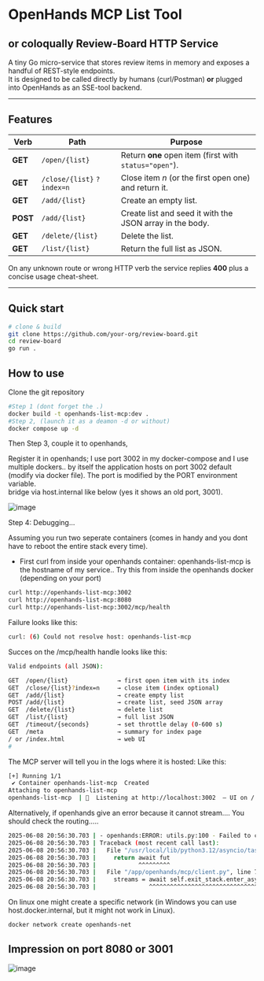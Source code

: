 # OpenHands MCP List Tool
## or coloqually Review-Board HTTP Service

A tiny Go micro-service that stores review items in memory and exposes a handful
of REST-style endpoints.  
It is designed to be called directly by humans (curl/Postman) **or** plugged into
OpenHands as an SSE-tool backend.

---

## Features

| Verb | Path | Purpose |
|------|------|---------|
| **GET**  | `/open/{list}`              | Return **one** open item (first with `status="open"`). |
| **GET**  | `/close/{list}` `?index=n`  | Close item *n* (or the first open one) and return it. |
| **GET**  | `/add/{list}`               | Create an empty list. |
| **POST** | `/add/{list}`               | Create list and seed it with the JSON array in the body. |
| **GET**  | `/delete/{list}`            | Delete the list. |
| **GET**  | `/list/{list}`              | Return the full list as JSON. |

On any unknown route or wrong HTTP verb the service replies **400** plus a
concise usage cheat-sheet.

---

## Quick start

```bash
# clone & build
git clone https://github.com/your-org/review-board.git
cd review-board
go run .

```

## How to use
Clone the git repository

```bash
#Step 1 (dont forget the .)
docker build -t openhands-list-mcp:dev .
#Step 2, (launch it as a deamon -d or without)
docker compose up -d
```
Then Step 3, couple it to openhands, 

Register it in openhands;
I use port 3002 in my docker-compose and I use multiple dockers.. by itself the application hosts on port 3002 default (modify via docker file).
The port is modified by the PORT environment variable.  
bridge via host.internal like below (yes it shows an old port, 3001). 

![image](https://github.com/user-attachments/assets/ca0121f9-3c5e-4fa4-a42c-9c3951aa906b)

Step 4: Debugging...

Assuming you run two seperate containers (comes in handy and you dont have to reboot the entire stack every time). 
- First curl from inside your openhands container:
openhands-list-mcp is the hostname of my service..
Try this from inside the openhands docker (depending on your port)

```bash
curl http://openhands-list-mcp:3002
curl http://openhands-list-mcp:8080
curl http://openhands-list-mcp:3002/mcp/health
```
Failure looks like this:
```bash
curl: (6) Could not resolve host: openhands-list-mcp
```
Succes on the /mcp/health handle looks like this:
```bash
Valid endpoints (all JSON):

GET  /open/{list}              → first open item with its index
GET  /close/{list}?index=n     → close item (index optional)
GET  /add/{list}               → create empty list
POST /add/{list}               → create list, seed JSON array
GET  /delete/{list}            → delete list
GET  /list/{list}              → full list JSON
GET  /timeout/{seconds}        → set throttle delay (0-600 s)
GET  /meta                     → summary for index page
/ or /index.html               → web UI
# 
```


The MCP server will tell you in the logs where it is hosted:
Like this:
```bash
[+] Running 1/1
 ✔ Container openhands-list-mcp  Created                                                                                                                      0.0s
Attaching to openhands-list-mcp
openhands-list-mcp  | 🔗  Listening at http://localhost:3002  – UI on /
```


Alternatively, if openhands give an error because it cannot stream....
You should check the routing.....
```bash
2025-06-08 20:56:30.703 | - openhands:ERROR: utils.py:100 - Failed to connect to url='http://host.docker.internal:3001' api_key='******': 
2025-06-08 20:56:30.703 | Traceback (most recent call last):
2025-06-08 20:56:30.703 |   File "/usr/local/lib/python3.12/asyncio/tasks.py", line 520, in wait_for
2025-06-08 20:56:30.703 |     return await fut
2025-06-08 20:56:30.703 |            ^^^^^^^^^
2025-06-08 20:56:30.703 |   File "/app/openhands/mcp/client.py", line 71, in connect_with_timeout
2025-06-08 20:56:30.703 |     streams = await self.exit_stack.enter_async_context(streams_context)
2025-06-08 20:56:30.703 |               ^^^^^^^^^^^^^^^^^^^^^^^^^^^^^^^^^^^^^
```

On linux one might create a specific network (in Windows you can use host.docker.internal, but it might not work in Linux). 
```bash
docker network create openhands-net
```





## Impression on port 8080 or 3001
![image](https://github.com/user-attachments/assets/aef7325d-34a5-4aa1-a5ba-84b8a7948a50)

